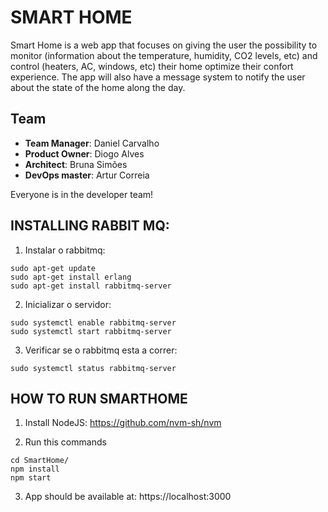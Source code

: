 # SMART HOME

Smart Home is a web app that focuses on giving the user the possibility to monitor (information about the temperature, humidity, CO2 levels, etc) and control (heaters, AC, windows, etc) their home optimize their confort experience. The app will also have a message system to notify the user about the state of the home along the day.

## Team

- **Team Manager**: Daniel Carvalho
- **Product Owner**: Diogo Alves
- **Architect**: Bruna Simões
- **DevOps master**: Artur Correia

Everyone is in the developer team!

## INSTALLING RABBIT MQ:

1. Instalar o rabbitmq:
```
sudo apt-get update
sudo apt-get install erlang
sudo apt-get install rabbitmq-server
```

2. Inicializar o servidor:
```
sudo systemctl enable rabbitmq-server
sudo systemctl start rabbitmq-server
```

3. Verificar se o rabbitmq esta a correr:
```
sudo systemctl status rabbitmq-server
```


## HOW TO RUN SMARTHOME

1. Install NodeJS:
https://github.com/nvm-sh/nvm

2. Run this commands
```
cd SmartHome/
npm install
npm start
```

3. App should be available at:
https://localhost:3000
